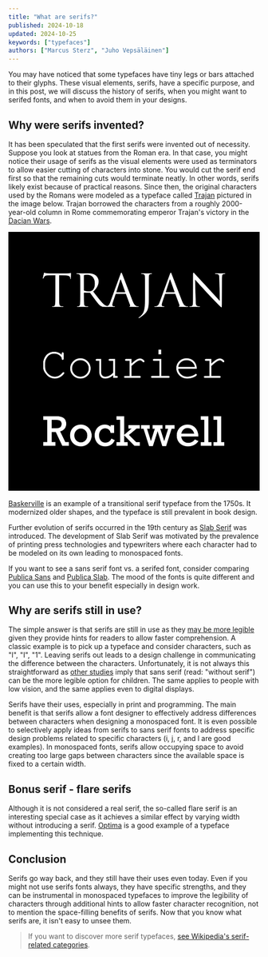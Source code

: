 ```yaml
---
title: "What are serifs?"
published: 2024-10-18
updated: 2024-10-25
keywords: ["typefaces"]
authors: ["Marcus Sterz", "Juho Vepsäläinen"]
---
```


You may have noticed that some typefaces have tiny legs or bars attached to their glyphs.
These visual elements, serifs, have a specific purpose, and in this post, we will discuss the history of serifs, when you might want to serifed fonts, and when to avoid them in your designs.

## Why were serifs invented?

It has been speculated that the first serifs were invented out of necessity.
Suppose you look at statues from the Roman era.
In that case, you might notice their usage of serifs as the visual elements were used as terminators to allow easier cutting of characters into stone.
You would cut the serif end first so that the remaining cuts would terminate neatly.
In other words, serifs likely exist because of practical reasons.
Since then, the original characters used by the Romans were modeled as a typeface called [Trajan](https://en.wikipedia.org/wiki/Trajan_(typeface)) pictured in the image below.
Trajan borrowed the characters from a roughly 2000-year-old column in Rome commemorating emperor Trajan's victory in the [Dacian Wars](https://en.wikipedia.org/wiki/Trajan%27s_Dacian_Wars).

![This is some image caption](/images/MLBlogposts-whatareserifsinafont-01.png)

[Baskerville](https://en.wikipedia.org/wiki/Baskerville) is an example of a transitional serif typeface from the 1750s.
It modernized older shapes, and the typeface is still prevalent in book design.

Further evolution of serifs occurred in the 19th century as [Slab Serif](https://en.wikipedia.org/wiki/Slab_serif) was introduced.
The development of Slab Serif was motivated by the prevalence of printing press technologies and typewriters where each character had to be modeled on its own leading to monospaced fonts.

If you want to see a sans serif font vs. a serifed font, consider comparing [Publica Sans](https://www.facetype.org/fonts/publica-sans) and [Publica Slab](https://www.facetype.org/fonts/publica-slab).
The mood of the fonts is quite different and you can use this to your benefit especially in design work.

## Why are serifs still in use?

The simple answer is that serifs are still in use as they [may be more legible](https://pmc.ncbi.nlm.nih.gov/articles/PMC4612630/) given they provide hints for readers to allow faster comprehension.
A classic example is to pick up a typeface and consider characters, such as "l", "I", "1".
Leaving serifs out leads to a design challenge in communicating the difference between the characters.
Unfortunately, it is not always this straightforward as [other studies](https://geniusee.com/single-blog/font-readability-research-famous-designers-vs-scientists) imply that sans serif (read: "without serif") can be the more legible option for children.
The same applies to people with low vision, and the same applies even to digital displays.

Serifs have their uses, especially in print and programming.
The main benefit is that serifs allow a font designer to effectively address differences between characters when designing a monospaced font.
It is even possible to selectively apply ideas from serifs to sans serif fonts to address specific design problems related to specific characters (i, j, r, and l are good examples).
In monospaced fonts, serifs allow occupying space to avoid creating too large gaps between characters since the available space is fixed to a certain width.

## Bonus serif - flare serifs

Although it is not considered a real serif, the so-called flare serif is an interesting special case as it achieves a similar effect by varying width without introducing a serif.
[Optima](https://en.wikipedia.org/wiki/Optima) is a good example of a typeface implementing this technique.

## Conclusion

Serifs go way back, and they still have their uses even today.
Even if you might not use serifs fonts always, they have specific strengths, and they can be instrumental in monospaced typefaces to improve the legibility of characters through additional hints to allow faster character recognition, not to mention the space-filling benefits of serifs.
Now that you know what serifs are, it isn't easy to unsee them.

> If you want to discover more serif typefaces, [see Wikipedia's serif-related categories](https://en.wikipedia.org/wiki/Category:Serif_typefaces).
